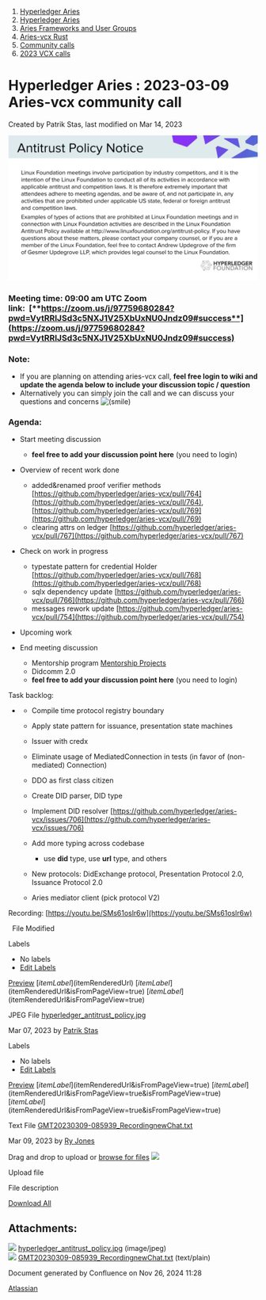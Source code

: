1. [Hyperledger Aries](index.html)
2. [Hyperledger Aries](Hyperledger-Aries_18481154.html)
3. [Aries Frameworks and User Groups](Aries-Frameworks-and-User-Groups_18481290.html)
4. [Aries-vcx Rust](Aries-vcx-Rust_18499431.html)
5. [Community calls](Community-calls_18499459.html)
6. [2023 VCX calls](2023-VCX-calls_18517247.html)

# Hyperledger Aries : 2023-03-09 Aries-vcx community call

Created by Patrik Stas, last modified on Mar 14, 2023

![](attachments/18502869/18517717.jpg?height=250)

### Meeting time: **09:00 am UTC** Zoom link:  [**https://zoom.us/j/97759680284?pwd=VytRRlJSd3c5NXJ1V25XbUxNU0Jndz09#success**](https://zoom.us/j/97759680284?pwd=VytRRlJSd3c5NXJ1V25XbUxNU0Jndz09#success)

### **Note:**

- If you are planning on attending aries-vcx call, **feel free login to wiki and update the agenda below to include your discussion topic / question**
- Alternatively you can simply join the call and we can discuss your questions and concerns ![(smile)](images/icons/emoticons/smile.png)

### **Agenda:**

- Start meeting discussion 
  
  - **feel free to add your discussion point here** (you need to login)

<!--THE END-->

- Overview of recent work done
  
  - added&amp;renamed proof verifier methods [https://github.com/hyperledger/aries-vcx/pull/764](https://github.com/hyperledger/aries-vcx/pull/764), [https://github.com/hyperledger/aries-vcx/pull/769](https://github.com/hyperledger/aries-vcx/pull/769)
  - clearing attrs on ledger [https://github.com/hyperledger/aries-vcx/pull/767](https://github.com/hyperledger/aries-vcx/pull/767)
- Check on work in progress
  
  - typestate pattern for credential Holder [https://github.com/hyperledger/aries-vcx/pull/768](https://github.com/hyperledger/aries-vcx/pull/768)
  - sqlx dependency update [https://github.com/hyperledger/aries-vcx/pull/766](https://github.com/hyperledger/aries-vcx/pull/766)
  - messages rework update [https://github.com/hyperledger/aries-vcx/pull/754](https://github.com/hyperledger/aries-vcx/pull/754)
- Upcoming work

<!--THE END-->

- End meeting discussion
  
  - Mentorship program [Mentorship Projects](https://lf-hyperledger.atlassian.net/wiki/display/INTERN/Mentorship+Projects)
  - Didcomm 2.0
  - **feel free to add your discussion point here** (you need to login)

Task backlog: 

- - Compile time protocol registry boundary
  - Apply state pattern for issuance, presentation state machines
  - Issuer with credx
  - Eliminate usage of MediatedConnection in tests (in favor of (non-mediated) Connection)
  - DDO as first class citizen
  - Create DID parser, DID type
  - Implement DID resolver [https://github.com/hyperledger/aries-vcx/issues/706](https://github.com/hyperledger/aries-vcx/issues/706)
  - Add more typing across codebase
    
    - use **did** type, use **url** type, and others
  - New protocols: DidExchange protocol, Presentation Protocol 2.0, Issuance Protocol 2.0
  - Aries mediator client (pick protocol V2)

Recording: [https://youtu.be/SMs61oslr6w](https://youtu.be/SMs61oslr6w)

  File Modified

Labels

- No labels
- [Edit Labels](# "Edit Labels")

[Preview]() [$itemLabel]($itemRenderedUrl) [$itemLabel]($itemRenderedUrl&isFromPageView=true) [$itemLabel]($itemRenderedUrl&isFromPageView=true)

JPEG File [hyperledger\_antitrust\_policy.jpg](attachments/18502869/18517717.jpg "Download")

Mar 07, 2023 by [Patrik Stas](/wiki/people/557058:fb121afb-e6f9-4acf-beb7-91d5f2d988b7)

Labels

- No labels
- [Edit Labels](# "Edit Labels")

[Preview]() [$itemLabel]($itemRenderedUrl&isFromPageView=true) [$itemLabel]($itemRenderedUrl&isFromPageView=true&isFromPageView=true) [$itemLabel]($itemRenderedUrl&isFromPageView=true&isFromPageView=true)

Text File [GMT20230309-085939\_RecordingnewChat.txt](attachments/18502869/18517737.txt "Download")

Mar 09, 2023 by [Ry Jones](/wiki/people/557058:078cecfc-fb17-4d9a-8759-b5b74efa6850)

Drag and drop to upload or [browse for files]() ![](images/icons/wait.gif)

Upload file

File description

[Download All](/wiki/download/all_attachments?pageId=18502869 "Download all the latest versions of attachments on this page as single zip file.")

## Attachments:

![](images/icons/bullet_blue.gif) [hyperledger\_antitrust\_policy.jpg](attachments/18502869/18517717.jpg) (image/jpeg)  
![](images/icons/bullet_blue.gif) [GMT20230309-085939\_RecordingnewChat.txt](attachments/18502869/18517737.txt) (text/plain)

Document generated by Confluence on Nov 26, 2024 11:28

[Atlassian](http://www.atlassian.com/)
